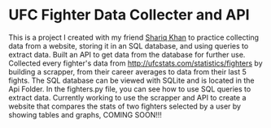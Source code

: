 # UFC Fighter Data Collecter and API
This is a project I created with my friend [Shariq Khan](https://github.com/shariqsk) to practice collecting data from a website, storing it in an SQL database, and using queries to extract data. Built an API to get data from the database for further use. Collected every fighter's data from http://ufcstats.com/statistics/fighters by building a scrapper, from their career averages to data from their last 5 fights. The SQL database can be viewed with SQLite and is located in the Api Folder. In the fighters.py file, you can see how to use SQL queries to extract data. Currently working to use the scrapper and API to create a website that compares the stats of two fighters selected by a user by showing tables and graphs, COMING SOON!!!
